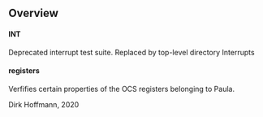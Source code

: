 ## Overview

#### INT

Deprecated interrupt test suite. Replaced by top-level directory Interrupts

#### registers

Verfifies certain properties of the OCS registers belonging to Paula.


Dirk Hoffmann, 2020
